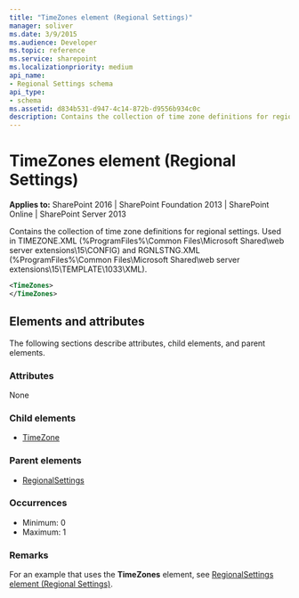 ```yaml
---
title: "TimeZones element (Regional Settings)"
manager: soliver
ms.date: 3/9/2015
ms.audience: Developer
ms.topic: reference
ms.service: sharepoint
ms.localizationpriority: medium
api_name:
- Regional Settings schema
api_type:
- schema
ms.assetid: d834b531-d947-4c14-872b-d9556b934c0c
description: Contains the collection of time zone definitions for regional settings. Used in TIMEZONE.XML and RGNLSTNG.XML.
---
```


# TimeZones element (Regional Settings)

**Applies to:** SharePoint 2016 | SharePoint Foundation 2013 | SharePoint Online | SharePoint Server 2013
  
Contains the collection of time zone definitions for regional settings. Used in TIMEZONE.XML (%ProgramFiles%\Common Files\Microsoft Shared\web server extensions\15\CONFIG) and RGNLSTNG.XML (%ProgramFiles%\Common Files\Microsoft Shared\web server extensions\15\TEMPLATE\1033\XML).
  
```XML
<TimeZones>
</TimeZones>
```

## Elements and attributes

The following sections describe attributes, child elements, and parent elements.

### Attributes

None
   
### Child elements

- [TimeZone](timezone-element-regional-settings.md)
   
### Parent elements

- [RegionalSettings](regionalsettings-element-regional-settings.md)
   
### Occurrences

- Minimum: 0
- Maximum: 1
   
### Remarks

For an example that uses the **TimeZones** element, see [RegionalSettings element (Regional Settings)](regionalsettings-element-regional-settings.md). 
  


